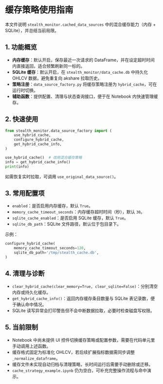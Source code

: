 # 缓存策略使用指南

本文件说明 `stealth_monitor.cached_data_sources` 中的混合缓存能力（内存 + SQLite），并总结当前局限。

## 1. 功能概览
- **内存缓存**：默认开启，保存最近一次请求的 DataFrame，并在设定超时时间内直接返回，适合频繁刷新同一标的。
- **SQLite 缓存**：默认开启，在 `stealth_monitor/data_cache.db` 中持久化 OHLCV 数据，避免重复向 akshare 拉取历史。
- **策略注册**：`data_source_factory.py` 将缓存策略注册为 `hybrid_cache`，可在运行时切换。
- **辅助函数**：提供配置、清理与状态查询接口，便于在 Notebook 内快速管理缓存。

## 2. 快速使用
```python
from stealth_monitor.data_source_factory import (
    use_hybrid_cache,
    configure_hybrid_cache,
    get_hybrid_cache_info,
)

use_hybrid_cache()  # 改用混合缓存策略
info = get_hybrid_cache_info()
print(info)
```

如需恢复实时拉取，可调用 `use_original_data_source()`。

## 3. 常用配置项
- `enabled`：是否启用内存缓存，默认 `True`。
- `memory_cache_timeout_seconds`：内存缓存超时时间（秒），默认 `30`。
- `sqlite_cache_enabled`：是否启用 SQLite 缓存，默认 `True`。
- `sqlite_db_path`：SQLite 文件路径，默认位于包目录下。

示例：
```python
configure_hybrid_cache(
    memory_cache_timeout_seconds=120,
    sqlite_db_path='/tmp/stealth_cache.db',
)
```

## 4. 清理与诊断
- `clear_hybrid_cache(clear_memory=True, clear_sqlite=False)`：分别清空内存或持久化缓存。
- `get_hybrid_cache_info()`：返回内存缓存条目数量与 SQLite 表记录数，便于确认命中情况。
- SQLite 读写异常会打印警告但不会中断数据拉取，必要时检查磁盘写权限。

## 5. 当前限制
- Notebook 中尚未提供 UI 控件切换缓存策略或配置参数，需要在代码单元里手动调用上述函数。
- 缓存格式固定为标准化 OHLCV，若后续扩展指标数据需同步调整 `_normalize_dataframe`。
- 缓存文件未实现自动归档与清理策略，长时间运行后需要手动删除或迁移。
- `cache_strategy_example.ipynb` 仍为空白，可补充完整操作流程与命中演示。
